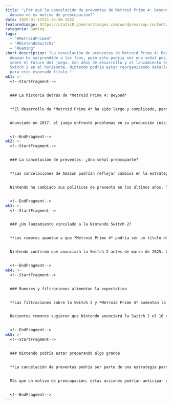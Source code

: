 ```yaml
---
title: "¿Por qué la cancelación de preventas de Metroid Prime 4: Beyond en
  Amazon no es motivo de preocupación?"
date: 2025-01-13T21:35:50.155Z
featuredimage: https://static0.gamerantimages.com/wordpress/wp-content/uploads/wm/2025/01/metroid-prime-4-beyond-samus-helmet-worried-emojis.jpeg?q=70&fit=crop&w=1140&h=&dpr=1
categoria: Gaming
tags:
  - "#MetroidPrime4"
  - "#NintendoSwitch2"
  - "#Gaming"
short-description: "La cancelación de preventas de Metroid Prime 4: Beyond en
  Amazon ha sorprendido a los fans, pero esto podría ser una señal positiva
  sobre el futuro del juego. Con años de desarrollo y el lanzamiento de la
  Switch 2 en el horizonte, Nintendo podría estar reorganizando detalles clave
  para este esperado título."
mk1: >-
  <!--StartFragment-->


  ### La historia detrás de *Metroid Prime 4: Beyond*


  **El desarrollo de *Metroid Prime 4* ha sido largo y complicado, pero sigue avanzando.**


  Anunciado en 2017, el juego enfrentó problemas en su producción inicial, lo que llevó a Nintendo a reiniciar su desarrollo en 2019. Tras años de espera, se espera que *Metroid Prime 4: Beyond* finalmente vea la luz en 2025, posiblemente como título destacado en la próxima consola de Nintendo.


  <!--EndFragment-->
mk2: >-
  <!--StartFragment-->


  ### La cancelación de preventas: ¿Una señal preocupante?


  **Las cancelaciones de Amazon podrían reflejar cambios en la estrategia de lanzamiento de Nintendo.**


  Nintendo ha cambiado sus políticas de preventa en los últimos años, limitando las reservas físicas en tiendas como Amazon y Walmart. Dado que estas preventas tienen casi siete años, es probable que se trate de una actualización de políticas y no de problemas con el juego.


  <!--EndFragment-->
mk3: >-
  <!--StartFragment-->


  ### ¿Un lanzamiento vinculado a la Nintendo Switch 2?


  **Los rumores apuntan a que *Metroid Prime 4* podría ser un título de lanzamiento de la Switch 2.**


  Nintendo confirmó que anunciará la Switch 2 antes de marzo de 2025. Cancelar preventas antiguas podría indicar que *Metroid Prime 4* será parte clave de la estrategia de lanzamiento de la nueva consola. Esto refuerza la posibilidad de que Nintendo esté afinando detalles importantes antes de un gran anuncio.


  <!--EndFragment-->
mk4: >-
  <!--StartFragment-->


  ### Rumores y filtraciones alimentan la expectativa


  **Las filtraciones sobre la Switch 2 y *Metroid Prime 4* aumentan la emoción entre los jugadores.**


  Recientes rumores sugieren que Nintendo anunciará la Switch 2 el 16 de enero. Aunque estos datos no están confirmados, la coincidencia entre las cancelaciones y las filtraciones podría ser indicio de grandes noticias próximas. La comunidad espera que *Metroid Prime 4* se convierta en un título clave para la nueva generación.


  <!--EndFragment-->
mk5: >-
  <!--StartFragment-->


  ### Nintendo podría estar preparando algo grande


  **La cancelación de preventas podría ser parte de una estrategia para relanzar *Metroid Prime 4* de forma impactante.**


  Más que un motivo de preocupación, estas acciones podrían anticipar un anuncio oficial de Nintendo sobre sus planes para 2025. *Metroid Prime 4* sigue siendo una de las entregas más esperadas, y su inclusión en la Switch 2 podría ser clave para el éxito de la consola.


  <!--EndFragment-->
---
```

